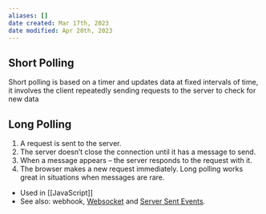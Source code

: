 ```yaml
---
aliases: []
date created: Mar 17th, 2023
date modified: Apr 20th, 2023
---
```


## Short Polling
Short polling is based on a timer and updates data at fixed intervals of time, it involves the client repeatedly sending requests to the server to check for new data

## Long Polling
1. A request is sent to the server.
2. The server doesn’t close the connection until it has a message to send.
3. When a message appears – the server responds to the request with it.
4. The browser makes a new request immediately.
Long polling works great in situations when messages are rare.

- Used in [[JavaScript]]
- See also: webhook, [Websocket](https://javascript.info/websocket) and [Server Sent Events](https://javascript.info/server-sent-events).
